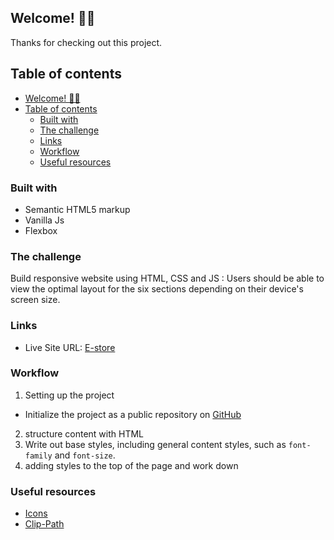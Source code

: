 ## Welcome! 👋🏾

Thanks for checking out this project.

## Table of contents

- [Welcome! 👋🏾](#welcome-)
- [Table of contents](#table-of-contents)
  - [Built with](#built-with)
  - [The challenge](#the-challenge)
  - [Links](#links)
  - [Workflow](#workflow)
  - [Useful resources](#useful-resources)

### Built with

- Semantic HTML5 markup
- Vanilla Js
- Flexbox

### The challenge

Build responsive website using HTML, CSS and JS : 
Users should be able to view the optimal layout for the six sections depending on their device's screen size.

### Links

- Live Site URL: [E-store](https://e-store-respsv.netlify.app)

### Workflow

1.  Setting up the project
   - Initialize the project as a public repository on [GitHub](https://github.com/)
  
2.  structure content with HTML
3.  Write out base styles, including general content styles, such as `font-family` and `font-size`. 
4.  adding styles to the top of the page and work down


### Useful resources

- [Icons](https://cdnjs.com/libraries/font-awesome)
- [Clip-Path](https://bennettfeely.com/clippy/)
 




